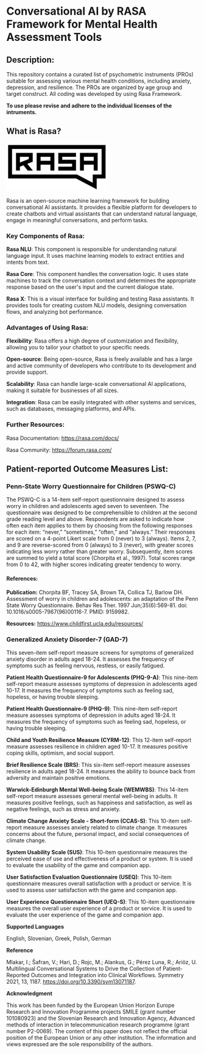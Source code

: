 # <b>Conversational AI by RASA Framework for Mental Health Assessment Tools</b>

## <b>Description</b>:

This repository contains a curated list of psychometric instruments (PROs) suitable for assessing various mental health conditions, including anxiety, depression, and resilience. The PROs are organized by age group and target construct.
All coding was developed by using Rasa Framework. 

**To use please revise and adhere to the individual licenses of the intruments.**

## <b>What is Rasa?</b>

<img src="https://github.com/HUMADEX/SMILE-PRO-Chatbot/blob/main/docs/rasa_logo.jpg" alt="Rasa Logo">

Rasa is an open-source machine learning framework for building conversational AI assistants. It provides a flexible platform for developers to create chatbots and virtual assistants that can understand natural language, engage in meaningful conversations, and perform tasks.

### <b>Key Components of Rasa</b>:

<b>Rasa NLU</b>: This component is responsible for understanding natural language input. It uses machine learning models to extract entities and intents from text.

<b>Rasa Core</b>: This component handles the conversation logic. It uses state machines to track the conversation context and determines the appropriate response based on the user's input and the current dialogue state.

<b>Rasa X</b>: This is a visual interface for building and testing Rasa assistants. It provides tools for creating custom NLU models, designing conversation flows, and analyzing bot performance.

### <b>Advantages of Using Rasa</b>:

<b>Flexibility</b>: Rasa offers a high degree of customization and flexibility, allowing you to tailor your chatbot to your specific needs.

<b>Open-source</b>: Being open-source, Rasa is freely available and has a large and active community of developers who contribute to its development and provide support.

<b>Scalability</b>: Rasa can handle large-scale conversational AI applications, making it suitable for businesses of all sizes.

<b>Integration</b>: Rasa can be easily integrated with other systems and services, such as databases, messaging platforms, and APIs.


### <b>Further Resources:</b>

Rasa Documentation: https://rasa.com/docs/

Rasa Community: https://forum.rasa.com/

</n></n>

## <b>Patient-reported Outcome Measures List</b>:


### <b>Penn-State Worry Questionnaire for Children (PSWQ-C)</b>
The PSWQ-C is a 14-item self-report questionnaire designed to assess worry in children and adolescents aged seven to seventeen. The questionnaire was designed to be comprehensible to children at the second grade reading level and above. Respondents are asked to indicate how often each item applies to them by choosing from the following responses for each item: “never,” “sometimes,” “often,” and “always.” Their responses are scored on a 4-point Likert scale from 0 (never) to 3 (always). Items 2, 7, and 9 are reverse-scored from 0 (always) to 3 (never), with greater scores indicating less worry rather than greater worry. Subsequently, item scores are summed to yield a total score (Chorpita et al., 1997). Total scores range from 0 to 42, with higher scores indicating
greater tendency to worry. 

#### <b>References:</b> 

<b>Publication:</b> Chorpita BF, Tracey SA, Brown TA, Collica TJ, Barlow DH. Assessment of worry in children and adolescents: an adaptation of the Penn State Worry Questionnaire. Behav Res Ther. 1997 Jun;35(6):569-81. doi: 10.1016/s0005-7967(96)00116-7. PMID: 9159982.

<b>Resources:</b> https://www.childfirst.ucla.edu/resources/

### <b>Generalized Anxiety Disorder-7 (GAD-7)</b>
This seven-item self-report measure screens for symptoms of generalized anxiety disorder in adults aged 18-24. It assesses the frequency of symptoms such as feeling nervous, restless, or easily fatigued.

<b>Patient Health Questionnaire-9 for Adolescents (PHQ-9-A)</b>: This nine-item self-report measure assesses symptoms of depression in adolescents aged 10-17. It measures the frequency of symptoms such as feeling sad, hopeless, or having trouble sleeping.

<b>Patient Health Questionnaire-9 (PHQ-9)</b>: This nine-item self-report measure assesses symptoms of depression in adults aged 18-24. It measures the frequency of symptoms such as feeling sad, hopeless, or having trouble sleeping.

<b>Child and Youth Resilience Measure (CYRM-12)</b>: This 12-item self-report measure assesses resilience in children aged 10-17. It measures positive coping skills, optimism, and social support.

<b>Brief Resilience Scale (BRS)</b>: This six-item self-report measure assesses resilience in adults aged 18-24. It measures the ability to bounce back from adversity and maintain positive emotions.

<b>Warwick-Edinburgh Mental Well-being Scale (WEMWBS)</b>: This 14-item self-report measure assesses general mental well-being in adults. It measures positive feelings, such as happiness and satisfaction, as well as negative feelings, such as stress and anxiety.

<b>Climate Change Anxiety Scale - Short-form (CCAS-S)</b>: This 10-item self-report measure assesses anxiety related to climate change. It measures concerns about the future, personal impact, and social consequences of climate change.

<b>System Usability Scale (SUS)</b>: This 10-item questionnaire measures the perceived ease of use and effectiveness of a product or system. It is used to evaluate the usability of the game and companion app.

<b>User Satisfaction Evaluation Questionnaire (USEQ)</b>: This 10-item questionnaire measures overall satisfaction with a product or service. It is used to assess user satisfaction with the game and companion app.

<b>User Experience Questionnaire Short (UEQ-S)</b>: This 10-item questionnaire measures the overall user experience of a product or service. It is used to evaluate the user experience of the game and companion app.

<b>Supported Languages</b>

English,
Slovenian,
Greek,
Polish,
German

<b>Reference</b>

Mlakar, I.; Šafran, V.; Hari, D.; Rojc, M.; Alankus, G.; Pérez Luna, R.; Ariöz, U. Multilingual Conversational Systems to Drive the Collection of Patient-Reported Outcomes and Integration into Clinical Workflows. Symmetry 2021, 13, 1187. https://doi.org/10.3390/sym13071187. 

<b>Acknowledgment</b>

This work has been funded by the European Union Horizon Europe Research and Innovation Programme projects SMILE (grant number 101080923) and the Slovenian Research and Innovation Agency, Advanced methods of interaction in telecommunication research programme (grant number P2-0069). The content of this paper does not reflect the official position of the European Union or any other institution. The information and views expressed are the sole responsibility of the authors.
